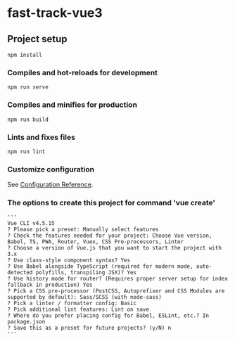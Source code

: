 # fast-track-vue3

## Project setup
```
npm install
```

### Compiles and hot-reloads for development
```
npm run serve
```

### Compiles and minifies for production
```
npm run build
```

### Lints and fixes files
```
npm run lint
```

### Customize configuration
See [Configuration Reference](https://cli.vuejs.org/config/).

### The options to create this project for command 'vue create'

    '''
    Vue CLI v4.5.15
    ? Please pick a preset: Manually select features
    ? Check the features needed for your project: Choose Vue version, Babel, TS, PWA, Router, Vuex, CSS Pre-processors, Linter
    ? Choose a version of Vue.js that you want to start the project with 3.x
    ? Use class-style component syntax? Yes
    ? Use Babel alongside TypeScript (required for modern mode, auto-detected polyfills, transpiling JSX)? Yes
    ? Use history mode for router? (Requires proper server setup for index fallback in production) Yes
    ? Pick a CSS pre-processor (PostCSS, Autoprefixer and CSS Modules are supported by default): Sass/SCSS (with node-sass)
    ? Pick a linter / formatter config: Basic
    ? Pick additional lint features: Lint on save
    ? Where do you prefer placing config for Babel, ESLint, etc.? In package.json
    ? Save this as a preset for future projects? (y/N) n
    '''


